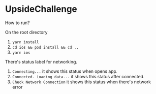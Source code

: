 # UpsideChallenge

How to run?

On the root directory

1. `yarn install`
2. `cd ios && pod install && cd ..`
3. `yarn ios`

There's status label for networking.

1. `Connecting...` it shows this status when opens app.
2. `Connected. Loading data...` it shows this status after connected.
3. `Check Network Connection` it shows this status when there's network error
